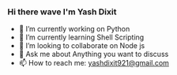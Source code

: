 ### Hi there wave I'm Yash Dixit


- 🔭 I’m currently working on Python
- 🌱 I’m currently learning Shell Scripting
- 👯 I’m looking to collaborate on Node js
- 💬 Ask me about Anything you want to discuss
- 📫 How to reach me: yashdixit921@gmail.com

